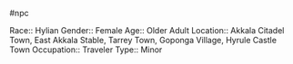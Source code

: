 #npc 

Race:: Hylian
Gender:: Female
Age:: Older Adult
Location:: Akkala Citadel Town, East Akkala Stable, Tarrey Town, Goponga Village, Hyrule Castle Town
Occupation:: Traveler
Type:: Minor
